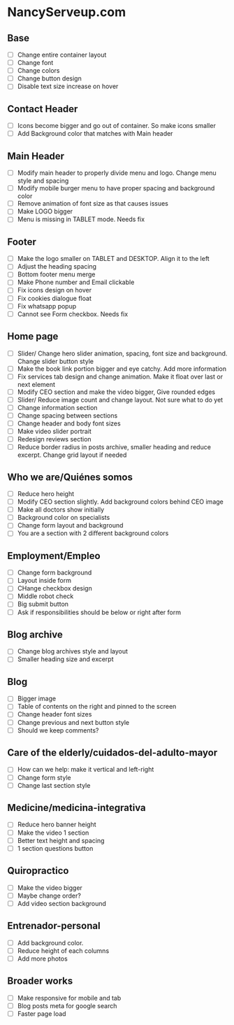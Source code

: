 # NancyServeup.com

## Base

- [ ] Change entire container layout
- [ ] Change font
- [ ] Change colors
- [ ] Change button design
- [ ] Disable text size increase on hover

## Contact Header

- [ ] Icons become bigger and go out of container. So make icons smaller
- [ ] Add Background color that matches with Main header

## Main Header

- [ ] Modify main header to properly divide menu and logo. Change menu style and spacing
- [ ] Modify mobile burger menu to have proper spacing and background color
- [ ] Remove animation of font size as that causes issues
- [ ] Make LOGO bigger
- [ ] Menu is missing in TABLET mode. Needs fix

## Footer

- [ ] Make the logo smaller on TABLET and DESKTOP. Align it to the left
- [ ] Adjust the heading spacing
- [ ] Bottom footer menu merge
- [ ] Make Phone number and Email clickable
- [ ] Fix icons design on hover
- [ ] Fix cookies dialogue float
- [ ] Fix whatsapp popup
- [ ] Cannot see Form checkbox. Needs fix

## Home page

- [ ] Slider/ Change hero slider animation, spacing, font size and background. Change slider button style
- [ ] Make the book link portion bigger and eye catchy. Add more information
- [ ] Fix services tab design and change animation. Make it float over last or next element
- [ ] Modify CEO section and make the video bigger, Give rounded edges
- [ ] Slider/ Reduce image count and change layout. Not sure what to do yet
- [ ] Change information section
- [ ] Change spacing between sections
- [ ] Change header and body font sizes
- [ ] Make video slider portrait
- [ ] Redesign reviews section
- [ ] Reduce border radius in posts archive, smaller heading and reduce excerpt. Change grid layout if needed

## Who we are/Quiénes somos

- [ ] Reduce hero height
- [ ] Modify CEO section slightly. Add background colors behind CEO image
- [ ] Make all doctors show initially
- [ ] Background color on specialists
- [ ] Change form layout and background
- [ ] You are a section with 2 different background colors

## Employment/Empleo

- [ ] Change form background
- [ ] Layout inside form
- [ ] CHange checkbox design
- [ ] Middle robot check
- [ ] Big submit button
- [ ] Ask if responsibilities should be below or right after form

## Blog archive

- [ ] Change blog archives style and layout
- [ ] Smaller heading size and excerpt

## Blog

- [ ] Bigger image
- [ ] Table of contents on the right and pinned to the screen
- [ ] Change header font sizes
- [ ] Change previous and next button style
- [ ] Should we keep comments?

## Care of the elderly/cuidados-del-adulto-mayor

- [ ] How can we help: make it vertical and left-right
- [ ] Change form style
- [ ] Change last section style

## Medicine/medicina-integrativa

- [ ] Reduce hero banner height
- [ ] Make the video 1 section
- [ ] Better text height and spacing
- [ ] 1 section questions button

## Quiropractico

- [ ] Make the video bigger
- [ ] Maybe change order?
- [ ] Add video section background

## Entrenador-personal

- [ ] Add background color.
- [ ] Reduce height of each columns
- [ ] Add more photos

## Broader works

- [ ] Make responsive for mobile and tab
- [ ] Blog posts meta for google search
- [ ] Faster page load
